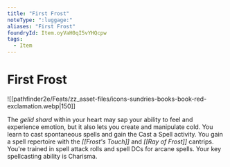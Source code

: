```yaml
---
title: "First Frost"
noteType: ":luggage:"
aliases: "First Frost"
foundryId: Item.oyVaH0qI5vYHQcpw
tags:
  - Item
---
```


# First Frost
![[pathfinder2e/Feats/zz_asset-files/icons-sundries-books-book-red-exclamation.webp|150]]

The _gelid shard_ within your heart may sap your ability to feel and experience emotion, but it also lets you create and manipulate cold. You learn to cast spontaneous spells and gain the Cast a Spell activity. You gain a spell repertoire with the _[[Frost's Touch]]_ and _[[Ray of Frost]]_ cantrips. You're trained in spell attack rolls and spell DCs for arcane spells. Your key spellcasting ability is Charisma.
